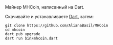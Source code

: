 Майнер MHCoin, написанный на Dart.

Скачивайте и устанавливаете <a href="https://dart.dev/get-dart">Dart</a>, затем:

```
git clone https://github.com/AlianaBasil/MHCoin
cd mhcoin
dart pub upgrade
dart run bin/mhcoin.dart
```
